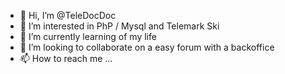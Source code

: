 - 👋 Hi, I’m @TeleDocDoc
- 👀 I’m interested in PhP / Mysql and Telemark Ski 
- 🌱 I’m currently learning of my life
- 💞️ I’m looking to collaborate on a easy forum with a backoffice 
- 📫 How to reach me ...

<!---
TeleDocDoc/TeleDocDoc is a ✨ special ✨ repository because its `README.md` (this file) appears on your GitHub profile.
You can click the Preview link to take a look at your changes.
--->

